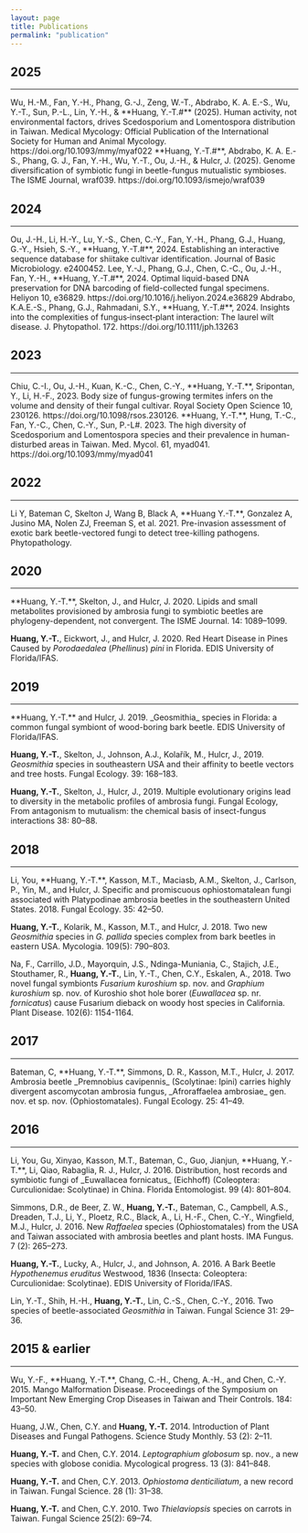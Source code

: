 ```yaml
---
layout: page
title: Publications
permalink: "publication"
---
```

## 2025
<hr>
Wu, H.-M., Fan, Y.-H., Phang, G.-J., Zeng, W.-T., Abdrabo, K. A. E.-S., Wu, Y.-T., Sun, P.-L., Lin, Y.-H., & **Huang, Y.-T.#** (2025). Human activity, not environmental factors, drives Scedosporium and Lomentospora distribution in Taiwan. Medical Mycology: Official Publication of the International Society for Human and Animal Mycology. https://doi.org/10.1093/mmy/myaf022 
**Huang, Y.-T.#**, Abdrabo, K. A. E.-S., Phang, G. J., Fan, Y.-H., Wu, Y.-T., Ou, J.-H., & Hulcr, J. (2025). Genome diversification of symbiotic fungi in beetle-fungus mutualistic symbioses. The ISME Journal, wraf039. https://doi.org/10.1093/ismejo/wraf039 

## 2024
<hr>
Ou, J.-H., Li, H.-Y., Lu, Y.-S., Chen, C.-Y., Fan, Y.-H., Phang, G.J., Huang, G.-Y., Hsieh, S.-Y., **Huang, Y.-T.#**, 2024. Establishing an interactive sequence database for shiitake cultivar identification. Journal of Basic Microbiology. e2400452.
Lee, Y.-J., Phang, G.J., Chen, C.-C., Ou, J.-H., Fan, Y.-H., **Huang, Y.-T.#**, 2024. Optimal liquid-based DNA preservation for DNA barcoding of field-collected fungal specimens. Heliyon 10, e36829. https://doi.org/10.1016/j.heliyon.2024.e36829
Abdrabo, K.A.E.-S., Phang, G.J., Rahmadani, S.Y., **Huang, Y.-T.#**, 2024. Insights into the complexities of fungus‐insect‐plant interaction: The laurel wilt disease. J. Phytopathol. 172. https://doi.org/10.1111/jph.13263

## 2023
<hr>
Chiu, C.-I., Ou, J.-H., Kuan, K.-C., Chen, C.-Y., **Huang, Y.-T.**, Sripontan, Y., Li, H.-F., 2023. Body size of fungus-growing termites infers on the volume and density of their fungal cultivar. Royal Society Open Science 10, 230126. https://doi.org/10.1098/rsos.230126.
**Huang, Y.-T.**, Hung, T.-C., Fan, Y.-C., Chen, C.-Y., Sun, P.-L#. 2023. The high diversity of Scedosporium and Lomentospora species and their prevalence in human-disturbed areas in Taiwan. Med. Mycol. 61, myad041. https://doi.org/10.1093/mmy/myad041

## 2022
<hr>
Li Y, Bateman C, Skelton J, Wang B, Black A, **Huang Y.-T.**, Gonzalez A, Jusino MA, Nolen ZJ, Freeman S, et al. 2021. Pre-invasion assessment of exotic bark beetle-vectored fungi to detect tree-killing pathogens. Phytopathology.<br>

## 2020
 <hr>
**Huang, Y.-T.**, Skelton, J., and Hulcr, J. 2020. Lipids and small metabolites provisioned by ambrosia fungi to symbiotic beetles are phylogeny-dependent, not convergent. The ISME Journal. 14: 1089–1099.<br>

**Huang, Y.-T.**, Eickwort, J., and Hulcr, J. 2020. Red Heart Disease in Pines Caused by _Porodaedalea_ (_Phellinus_) _pini_ in Florida. EDIS University of Florida/IFAS.<br>

## 2019
<hr>
**Huang, Y.-T.** and Hulcr, J. 2019. _Geosmithia_ species in Florida: a common fungal symbiont of wood-boring bark beetle. EDIS University of Florida/IFAS.<br>

**Huang, Y.-T.**, Skelton, J., Johnson, A.J., Kolařík, M., Hulcr, J., 2019. _Geosmithia_ species in southeastern USA and their affinity to beetle vectors and tree hosts. Fungal Ecology. 39: 168–183.<br>

**Huang, Y.-T.**, Skelton, J., Hulcr, J., 2019. Multiple evolutionary origins lead to diversity in the metabolic profiles of ambrosia fungi. Fungal Ecology, From antagonism to mutualism: the chemical basis of insect-fungus interactions 38: 80–88.<br>

## 2018
<hr>
Li, You, **Huang, Y.-T.**, Kasson, M.T., Maciasb, A.M., Skelton, J., Carlson, P., Yin, M., and Hulcr, J. Specific and promiscuous ophiostomatalean fungi associated with Platypodinae ambrosia beetles in the southeastern United States. 2018. Fungal Ecology. 35: 42–50.<br>

**Huang, Y.-T.**, Kolarik, M., Kasson, M.T., and Hulcr, J. 2018. Two new _Geosmithia_ species in _G. pallida_ species complex from bark beetles in eastern USA. Mycologia. 109(5): 790–803.<br>

Na, F., Carrillo, J.D., Mayorquin, J.S., Ndinga-Muniania, C., Stajich, J.E., Stouthamer, R., **Huang, Y.-T.**, Lin, Y.-T., Chen, C.Y., Eskalen, A., 2018. Two novel fungal symbionts _Fusarium kuroshium_ sp. nov. and _Graphium kuroshium_ sp. nov. of Kuroshio shot hole borer (_Euwallacea_ sp. nr. _fornicatus_) cause Fusarium dieback on woody host species in California. Plant Disease. 102(6): 1154-1164.<br>

## 2017
<hr>
Bateman, C, **Huang, Y.-T.**, Simmons, D. R., Kasson, M.T., Hulcr, J. 2017. Ambrosia beetle _Premnobius cavipennis_ (Scolytinae: Ipini) carries highly divergent ascomycotan ambrosia fungus, _Afroraffaelea ambrosiae_ gen. nov. et sp. nov. (Ophiostomatales). Fungal Ecology. 25: 41–49.<br>

## 2016
<hr>
Li, You, Gu, Xinyao, Kasson, M.T., Bateman, C., Guo, Jianjun, **Huang, Y.-T.**, Li, Qiao, Rabaglia, R. J., Hulcr, J. 2016. Distribution, host records and symbiotic fungi of _Euwallacea fornicatus_ (Eichhoff) (Coleoptera: Curculionidae: Scolytinae) in China. Florida Entomologist. 99 (4): 801–804.<br>

Simmons, D.R., de Beer, Z. W., **Huang, Y.-T.**, Bateman, C., Campbell, A.S., Dreaden, T.J., Li, Y., Ploetz, R.C., Black, A., Li, H.-F., Chen, C.-Y., Wingfield, 
M.J., Hulcr, J. 2016. New _Raffaelea_ species (Ophiostomatales) from the USA and Taiwan associated with ambrosia beetles and plant hosts. IMA Fungus. 7 (2): 265–273.<br>

**Huang, Y.-T.**, Lucky, A., Hulcr, J., and Johnson, A. 2016. A Bark Beetle _Hypothenemus eruditus_ Westwood, 1836 (Insecta: Coleoptera: Curculionidae: Scolytinae). EDIS University of Florida/IFAS.<br>

Lin, Y.-T., Shih, H.-H., **Huang, Y.-T.**, Lin, C.-S., Chen, C.-Y., 2016. Two species of beetle-associated _Geosmithia_ in Taiwan. Fungal Science 31: 29–36.

## 2015 & earlier
<hr>
Wu, Y.-F., **Huang, Y.-T.**, Chang, C.-H., Cheng, A.-H., and Chen, C.-Y. 2015. Mango Malformation Disease. Proceedings of the Symposium on Important New Emerging Crop Diseases in Taiwan and Their Controls. 184: 43–50.<br>

Huang, J.W., Chen, C.Y. and **Huang, Y.-T.** 2014. Introduction of Plant Diseases and Fungal Pathogens. Science Study Monthly. 53 (2): 2–11.<br>

**Huang, Y.-T.** and Chen, C.Y. 2014. _Leptographium globosum_ sp. nov., a new species with globose conidia. Mycological progress. 13 (3): 841–848.<br>

**Huang, Y.-T.** and Chen, C.Y. 2013. _Ophiostoma denticiliatum_, a new record in Taiwan. Fungal Science. 28 (1): 31–38.<br>

**Huang, Y.-T.** and Chen, C.Y. 2010. Two _Thielaviopsis_ species on carrots in Taiwan. Fungal Science 25(2): 69–74.<br>
